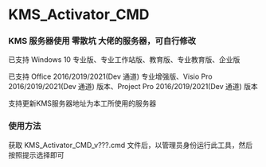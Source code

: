 # KMS_Activator_CMD

<h3>KMS 服务器使用 零散坑 大佬的服务器，可自行修改</h3>

<p>已支持 Windows 10 专业版、专业工作站版、教育版、专业教育版、企业版</p>
<p>已支持 Office 2016/2019/2021(Dev 通道) 专业增强版、Visio Pro 2016/2019/2021(Dev 通道) 版本、Project Pro 2016/2019/2021(Dev 通道) 版本</p>
<p>支持更新KMS服务器地址为本工所使用的服务器</p>

<h3>使用方法</h3>
<p>获取 KMS_Activator_CMD_v???.cmd 文件后，以管理员身份运行此工具，然后按照提示选择即可</p>
